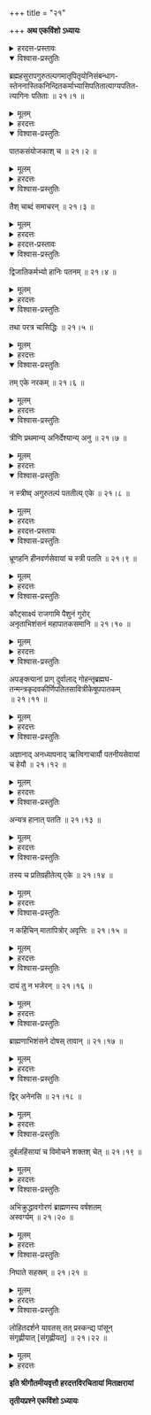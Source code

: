 +++
title = "२१"

+++
**अथ एकविंशो ऽध्यायः**

<details><summary>हरदत्त-प्रस्तावः</summary>

पतितानां त्यागविधिर् उक्तः । के पुनस् ते । तान् आह ।
</details>

<details open><summary>विश्वास-प्रस्तुतिः</summary>

ब्रह्महसुरापगुरुतल्पगमातृपितृयोनिसंबन्धाग-  
स्तेननास्तिकनिन्दितकर्माभ्यासिपतितात्याग्यपतित-  
  त्यागिनः पतिताः ॥ २१।१ ॥
</details>

<details><summary>मूलम्</summary>

ब्रह्महसुरापगुरुतल्पगमातृपितृयोनिसंबन्धाग-  
स्तेननास्तिकनिन्दितकर्माभ्यासिपतितात्याग्यपतित-  
  त्यागिनः पतिताः ॥ २१।१ ॥
</details>

<details><summary>हरदत्तः</summary>

ब्राह्मणस्य हन्ता ब्रह्महा ।

> गौडी माध्वी च पैष्टी च विज्ञेया त्रिविधा सुरा ।  
> यथैवैका न पातव्या तथा सर्वा द्विजोत्तमैः ॥ 

इति मनुः । तत्र या यस्य सुरा प्रतिषिद्धा स तस्याः पाता सुरापः । गुरुः पिताचार्यश् च । तल्पशब्देन भार्या लक्ष्यते । गमनं मैथुनम् । मातृसंबन्धा मातृपक्षे प्राक्पञ्चमाद् भवाः पितृसंबन्धाः पितृपक्षे ऽर्वाक् सप्तमाद् भवाः । योनिसंबंधा भगिन्यादयः । य एता भार्यात्वेनाधिगच्छति स मातृपितृयोनिसंबन्धागः । स्तेनो ब्राह्मणसुवर्णापहारी । नास्तिकः प्रेत्यभावापवादी । निन्दितं प्रतिषिद्धम् । तस्य कर्मणो बुद्धिपूर्वं सातत्येनानुष्ठाता निन्दितकर्माभ्यासी । पतिता नेव सतः पुत्रादीन् स्नेहादीना (?) यो न त्यजति स पतितात्यागी । यस् त्व् अपतितान् एव द्वेषादिना त्यजति सो ऽपतितत्यागी । एते ब्रह्महदय पतिताः

॥ २१।१ ॥
</details>



<details open><summary>विश्वास-प्रस्तुतिः</summary>

पातकसंयोजकाश् च ॥ २१।२ ॥
</details>

<details><summary>मूलम्</summary>

पातकसंयोजकाश् च ॥ २१।२ ॥
</details>

<details><summary>हरदत्तः</summary>

पातकैः कर्मभिर् ये परान् संयोजयन्ति तत्र प्रवर्त्यन्ति द्रव्यप्रदानादिना मच्छत्रुम् इत्थं व्यापादय त्वच्छत्रोर् व्यापादने ऽयम् अभ्युपाय इति । तथा केनचिज् जिघांसितं पलायमानं यो निवारयति निवारितश् च हन्यते सो ऽपि प्रयोजकः । यस्यानुमतिम् अन्तरेणार्थो न निवर्तत् [निर्वर्तते] स मन्ता । स इह पृथङ् नोपादीयते प्रयोजककोटिर् एवायम् इति । आपस्तम्बस् तु कियताप्य् अवान्तरभेदेन तम् एव पृथग् उदितवान्: “प्रयोजिता मन्ता कर्ता चेति स्वर्गनरकफलेषु कर्मसु भागिनः । यो भूय आरभते तस्मिन् फलविशेषः” इति [आप्ध् २।२१।१–२] ॥ २१।२ ॥
</details>



<details open><summary>विश्वास-प्रस्तुतिः</summary>

तैश् चाब्दं समाचरन् ॥ २१।३ ॥
</details>

<details><summary>मूलम्</summary>

तैश् चाब्दं समाचरन् ॥ २१।३ ॥
</details>

<details><summary>हरदत्तः</summary>

तैः पतितैः सह यो ऽब्दं समाचरति यानासनशयनादीनि सो ऽपि पतितः । अत्र कण्वः ।

> संवत्सरेण पतति पतितेन समाचरन् ।  
> यानासनाशनैर् नित्यम् इत्य् आहुर् ब्रह्मवादिनः ॥ इति ।

याजनादौ तु याज्ञवल्क्य आह ।

> याजनं योनिसंबन्धं स्वाध्यायं सहभोजनम् ।  
> कृत्वा सद्यः पतत्य् एव पतितेन समाचरन् ॥ इति ।

सहभोजनम् एकस्मिन् पात्रे ।

> संवत्सरेण पतति पतितेन समाचरन् ।  
> याजनाध्यापनाद् यौनान् न तु यानासनाशनात् ॥ 

इति मानवम् अप्य् एवं व्याख्येयम् । यानादिभिः संवत्सरेण पतति न तु याजनादिभिः किं तु तैः सद्य एवेति ॥ २१।३ ॥
</details>



<details><summary>हरदत्त-प्रस्तावः</summary>

किं पुनर् एषां पतितत्वम् ।
</details>

<details open><summary>विश्वास-प्रस्तुतिः</summary>

द्विजातिकर्मभ्यो हानिः पतनम् ॥ २१।४ ॥
</details>

<details><summary>मूलम्</summary>

द्विजातिकर्मभ्यो हानिः पतनम् ॥ २१।४ ॥
</details>

<details><summary>हरदत्तः</summary>

द्विजातीनां यानि कार्यान्य् [कर्माण्य्] अध्ययनादीनि श्रौतानि गार्ह्याणि स्मार्तानि च तेभ्यो हानिस् तेष्व् अनधिकारः ॥ २१।४ ॥
</details>



<details open><summary>विश्वास-प्रस्तुतिः</summary>

तथा परत्र चासिद्धिः ॥ २१।५ ॥
</details>

<details><summary>मूलम्</summary>

तथा परत्र चासिद्धिः ॥ २१।५ ॥
</details>

<details><summary>हरदत्तः</summary>

यान्य् अनेन प्राग् अर्जितानि कुशलानि कर्माणि तान्य् अप्य् अस्य परत्र न सिध्यन्ति फलदानि न भवन्ति । तद् एतद् एताभ्यां पतितशब्दस्य निर्वचनं कृतं कर्तव्येभ्यः कर्मभ्यः पूर्वाजितानां सुकर्मणां फलेभ्यश् च पातः प्रच्यवनं पतितत्वम् इति ॥ २१।५ ॥
</details>



<details open><summary>विश्वास-प्रस्तुतिः</summary>

तम् एके नरकम् ॥ २१।६ ॥
</details>

<details><summary>मूलम्</summary>

तम् एके नरकम् ॥ २१।६ ॥
</details>

<details><summary>हरदत्तः</summary>

येयं कर्मभ्यो हानिर् या च परत्रासिद्धिस् ताम् एवैके नरकं मन्यन्ते । नरकसामानाधिकरण्यात् पुंलिङ्गम् एकवचनं च । कर्मभ्यो हीनस्य बन्धुभिस् त्यक्तस्य दुःखम् उत्पद्यते परत्रासिद्धेः सुखलवो न भवत्य् अतो नरक एवायम् इति । स्वमतं तु विशिष्टे देशे दुःखैकतानस्य वासो नरक इति ॥ २१।६ ॥
</details>



<details open><summary>विश्वास-प्रस्तुतिः</summary>

त्रीणि प्रथमान्य् अनिर्देश्यान्य् अनु ॥ २१।७ ॥
</details>

<details><summary>मूलम्</summary>

त्रीणि प्रथमान्य् अनिर्देश्यान्य् अनु ॥ २१।७ ॥
</details>

<details><summary>हरदत्तः</summary>

अनुक्रान्तानां पातकानां मध्ये प्रथमानि त्रीणि ब्रह्महत्यासुरापानगुरुतल्पगमान्य् अनिर्देश्यान्य् अनिर्देश्यप्रायश्चित्तानि । तेषां प्रायश्चित्तम् अनिर्देश्यम् इति । ब्रह्मवधे मनुर् आह ।

> कामतो ब्राह्मणवधे निष्कृतिर् न विधीयते ॥ इति ।

सुरापाने ।

> मतिपूर्वम् अनिर्देश्यं प्राणान्तिकम् इति स्थितिः । इति ।

गुरुतल्पे मृग्यम् ॥ २१।७ ॥
</details>



<details open><summary>विश्वास-प्रस्तुतिः</summary>

न स्त्रीष्व् अगुरुतल्पं पततीत्य् एके ॥ २१।८ ॥
</details>

<details><summary>मूलम्</summary>

न स्त्रीष्व् अगुरुतल्पं पततीत्य् एके ॥ २१।८ ॥
</details>

<details><summary>हरदत्तः</summary>

एके मन्यन्ते स्त्रीषु प्रवृत्तो गुरुतल्प एव पतितो नान्यत्रेति । स्वयं त्व् अन्यत्रापि पततीति । आह मनुर् अपि ।

> चाण्डालान्त्यस्त्रियो गत्व भुक्त्वा च प्रतिगृह्य च ।  
> पतत्य् अज्ञानतो विप्रो ज्ञानात् साम्यं तु गच्छति ॥ इति ॥ २१।८ ॥
</details>



<details><summary>हरदत्त-प्रस्तावः</summary>

अथ स्त्रियाः पतनहेतुम् आह ।
</details>

<details open><summary>विश्वास-प्रस्तुतिः</summary>

भ्रूणहनि हीनवर्णसेवायां च स्त्री पतति ॥ २१।९ ॥
</details>

<details><summary>मूलम्</summary>

भ्रूणहनि हीनवर्णसेवायां च स्त्री पतति ॥ २१।९ ॥
</details>

<details><summary>हरदत्तः</summary>

भ्रूणहेति भावपरम् । भ्रूणो गर्भः । आत्मापेक्षायां गर्भहत्यायां स्त्री पतति । यो हीनवर्णो ब्राह्मण्याः क्षत्रियादिः क्षत्रियाया वैश्यादिर् वैश्यायाः शूद्रस् तत्सेवायां च स्त्री पतति । चकाराड् ब्रह्महत्यादिषु च । अपर आह – भ्रूणहनं हीनवर्णं च या सेवते न तस्य भार्या भवति सा पतति । चकाराद् ब्रह्महत्यादिषु चेति । भ्रूणग्रहणं पतितोपलक्षणम् ॥ २१।९ ॥
</details>



<details open><summary>विश्वास-प्रस्तुतिः</summary>

कौट्साक्ष्यं राजगामि पैशुनं गुरोर्   
अनृताभिशंसनं महापातकसमानि ॥ २१।१० ॥
</details>

<details><summary>मूलम्</summary>

कौट्साक्ष्यं राजगामि पैशुनं गुरोर्   
अनृताभिशंसनं महापातकसमानि ॥ २१।१० ॥
</details>

<details><summary>हरदत्तः</summary>

कूटसाक्षिणो भावः कौटसाक्ष्यं साक्षिणो ऽनृतवचनम् । सतो ऽसतो वा परदोषस्य ख्यापनं पैशुनम् । राजनीति वक्तव्ये राजगामीति वचनं यत्रोक्तं पारम्पर्येणापि राजानं गच्छति तद् अपि वर्ज्यम् इत्य् एवमर्थम् । गुरोः पितुर् आचार्यस्य वानृतेनासत्येन दोषेणभिशंसनं दुष्टताख्यापनं गुरोर् अनृताभिशंसनम् । एतानि [महा]पातकसमानि । साम्यातिदेशे प्रायश्चित्तम् अर्धम् इति स्मार्तो व्यवहारः ॥ २१।१० ॥
</details>



<details open><summary>विश्वास-प्रस्तुतिः</summary>

अपङ्क्त्यानां प्राग् दुर्वालाद् गोहन्तृब्रह्मघ-  
तन्मन्त्रकृदवकीर्णिपतितसावित्रीकेषूपपातकम्  
  ॥ २१।११ ॥
</details>

<details><summary>मूलम्</summary>

अपङ्क्त्यानां प्राग् दुर्वालाद् गोहन्तृब्रह्मघ-  
तन्मन्त्रकृदवकीर्णिपतितसावित्रीकेषूपपातकम्  
  ॥ २१।११ ॥
</details>

<details><summary>हरदत्तः</summary>

स्तेनादयो गीतशीलान्ता एकपञ्चाशन् न भोजयितव्या इत्य् उक्ताः श्राद्धप्रकरणे ऽपङ्क्त्याः । तेषाम् अपङ्क्त्यानां मध्ये दुर्वालात् प्राग् यावन्तस् त्यक्तात्मपर्यन्ता एकत्रिंशत् तेषु पतितः कूटसाक्षी चान्तर्भूतः । तत्र पतितस्य पतितत्वं कूटसाक्षिणस् तत्साम्यम् उक्तम् । व्यतिरिक्तेषूपपातकं पापम् । नास्तिको ऽपि तेषु पठितः । स च त्रिविधः । यथाहुः पौराणिकाः ।

> नास्तिका त्रिविधा ज्ञेया धर्मज्ञैस् तत्त्वदर्शिभिः ।  
> क्रियादुष्टो मनोदुष्टो वाग्दुष्टश् चेति ते त्रयः ॥ इति ।

अत्र वाग्दुष्ट उपपातको ऽभिप्रेतः । इतरयोः पातक एव । गोहन्ता हननं दण्डकाष्ठादिना ताडनम् । ब्रह्म वेदस् तम् अधीतं यः प्रमादाद् अभिहतवान् विस्मृतवान् स ब्रह्मघ्नः । बुद्धिपूर्वे मानवम् ।

> ब्रह्मघ्नत्वं वेदनिन्दा कौटसाक्ष्यं सुहृद्वधः ।  
> गर्हितान्नाद्ययोर् जग्धिः सुरापानसमानि षट् ॥ इति ।

तन्मन्त्रकृद् गोहन्तृब्रह्मघनोर् याजनादिकृत् । यो ब्रह्मचारी स्त्रियम् उपेयात् सो ऽवकीर्णी । अस्यापङ्क्त्येषु पठितस्य पुनर्वचनं कृते ऽप्य् अवकीर्णिप्रायश्चित्ते पृथग् उपपातकप्रायश्चित्तम् अपि कर्तव्यम् इत्य् एवमर्थम् । एतच् चापत्योत्पादनपर्यन्तगमने द्रष्टव्यम् । पतितसावित्रिको यथाकानम् अनुपनीतो व्रात्यः । एतेषूपपातकं पापम् इति ॥ २१।११ ॥
</details>



<details open><summary>विश्वास-प्रस्तुतिः</summary>

अज्ञानाद् अनध्यापनाद् ऋत्विगाचार्यौ पतनीयसेवायां  
च हेयौ ॥ २१।१२ ॥
</details>

<details><summary>मूलम्</summary>

अज्ञानाद् अनध्यापनाद् ऋत्विगाचार्यौ पतनीयसेवायां  
च हेयौ ॥ २१।१२ ॥
</details>

<details><summary>हरदत्तः</summary>

अज्ञानाद् अनध्यापनाद् इति । यदि (यः) कर्मणि प्रवृत्त ऋत्विङ्मन्त्रान् कर्मपद्धतिं वा न जानाति स च, य आलस्यादिना नाध्यापयत्य् आचार्यस् ताव् उभौ हेयौ त्याज्यौ । इदं पतितेन सह शयनासनादेः सेवायां प्राग् अप्य् अब्दात् परित्यागार्थम् । तर्हि संवत्सरेण पततीति वचनम् अनर्थकम् । न तादृशस् त्यागो ऽत्र विवक्षितः । किं तर्ह्य् ऋत्विगाचार्यान्तरम् उपादेयम् । नौपादाने दोष इति ॥ २१।१२ ॥
</details>



<details open><summary>विश्वास-प्रस्तुतिः</summary>

अन्यत्र हानात् पतति ॥ २१।१३ ॥
</details>

<details><summary>मूलम्</summary>

अन्यत्र हानात् पतति ॥ २१।१३ ॥
</details>

<details><summary>हरदत्तः</summary>

अन्यत्राज्ञानाद् अनध्यापनाद् अन्यत्र तयोस् त्यागो न कर्तव्यः । कुर्वन् पतति ॥ २१।१३ ॥
</details>



<details open><summary>विश्वास-प्रस्तुतिः</summary>

तस्य च प्रतिग्रहीतेत्य् एके ॥ २१।१४ ॥
</details>

<details><summary>मूलम्</summary>

तस्य च प्रतिग्रहीतेत्य् एके ॥ २१।१४ ॥
</details>

<details><summary>हरदत्तः</summary>

तस्यर्त्विजम् आचार्यम् ईदृशं त्यजतः प्रतिग्रहीता तं यः प्रतिगृह्णाति याज्यत्वेन शिष्यत्वेनर्त्विगाचार्यौ वा सो ऽपि पततीत्य् एके मन्यन्ते । एके ग्रहणाज् ज्ञात्वा प्रतिग्रहे पातित्यं नान्यत्रेति ॥ २१।१४ ॥
</details>



<details open><summary>विश्वास-प्रस्तुतिः</summary>

न कर्हिचिन् मातापित्रोर् अवृत्तिः ॥ २१।१५ ॥
</details>

<details><summary>मूलम्</summary>

न कर्हिचिन् मातापित्रोर् अवृत्तिः ॥ २१।१५ ॥
</details>

<details><summary>हरदत्तः</summary>

न कस्यांचिद् अप्य् अवस्थायां मातापित्रोर् अवृत्त्र् अशुश्रूषा कर्तव्या किं तु पतितयोर् अपि तयोर् नमस्कारादिका शुश्रूषा कर्तव्या । तथा च आपस्तम्बः: “माता भूयांसि कर्माण्य् आरम्भते तस्यां शुश्रूषा नित्या पतितायाम् अपि” इति ॥ २१।१५ ॥
</details>



<details open><summary>विश्वास-प्रस्तुतिः</summary>

दायं तु न भजेरन् ॥ २१।१६ ॥
</details>

<details><summary>मूलम्</summary>

दायं तु न भजेरन् ॥ २१।१६ ॥
</details>

<details><summary>हरदत्तः</summary>

तदीयं तु धनं तदभावे न भजेरन् पुत्रादयः । राजगामि तद् भवति ॥ २१।१६ ॥
</details>



<details open><summary>विश्वास-प्रस्तुतिः</summary>

ब्राह्मणाभिशंसने दोषस् तावान् ॥ २१।१७ ॥
</details>

<details><summary>मूलम्</summary>

ब्राह्मणाभिशंसने दोषस् तावान् ॥ २१।१७ ॥
</details>

<details><summary>हरदत्तः</summary>

यो ब्राह्मणम् अभिशंसति तस्य सन्तं दोषं प्रथमं ख्यापयति तस्य दोषस् तावान् भवति यावान् कर्तुर् इति । यथाह आपस्तम्बः: “दोषं दृष्ट्वा न पूर्वः परेभ्यः पतितस्य समाख्याने स्याद् वर्जयेत् त्व् एनं धर्मेषु” इति ॥ २१।१७ ॥
</details>



<details open><summary>विश्वास-प्रस्तुतिः</summary>

द्विर् अनेनसि ॥ २१।१८ ॥
</details>

<details><summary>मूलम्</summary>

द्विर् अनेनसि ॥ २१।१८ ॥
</details>

<details><summary>हरदत्तः</summary>

अनेनसि विषये दोषाभिशंसने द्विर् दोषो ऽस्य भवति । द्विर् द्विगुणः । अत्राभिशंसनमात्रे दोष उक्तः । मानवे तु ।

> पतितं पतितेत्य् उक्त्वा चोरं चोरेति वा पुनः ।  
> वचनात् तुलयदोषः स्यान् मिथ्या द्विर् दोषभाग् भवेत् ॥ इति ।

पातित्यचौर्यविषयम् अभिशंसनम् उक्तम् । वसिष्ठस् तु: “ब्राह्मणम् अनृतेनाभिशस्य पतनीयेनोपपतनीयेन वा मासम् अब्भक्षः शुद्धवतीर् अवर्तयेत् पूतो भवति” इति विज्ञायते ॥ २१।१८ ॥
</details>



<details open><summary>विश्वास-प्रस्तुतिः</summary>

दुर्बलहिंसायां च विमोचने शक्तश् चेत् ॥ २१।१९ ॥
</details>

<details><summary>मूलम्</summary>

दुर्बलहिंसायां च विमोचने शक्तश् चेत् ॥ २१।१९ ॥
</details>

<details><summary>हरदत्तः</summary>

दुर्बले प्रबलेन हिंस्यमाने यः शक्तः सन् न मोचयति तस्यापि तावान् दोषो यावान् हिंसितुः ॥ २१।१९ ॥
</details>



<details open><summary>विश्वास-प्रस्तुतिः</summary>

अभिक्रुद्धावगोरणं ब्राह्मणस्य वर्षशतम्  
अस्वर्ग्यम् ॥ २१।२० ॥
</details>

<details><summary>मूलम्</summary>

अभिक्रुद्धावगोरणं ब्राह्मणस्य वर्षशतम्  
अस्वर्ग्यम् ॥ २१।२० ॥
</details>

<details><summary>हरदत्तः</summary>

यो ऽभिक्रुद्धः सन् ब्राह्मणं प्रहर्तुं हस्तम् आयुधं वावगुरत उद्यम्य कम्पयति तस्य तदवगोरणं वर्षाणां शतम् अस्वर्ग्यं भवति स्वर्गप्राप्तिं निरुणद्धि । तन्निमित्तानि सुकृतानि हन्तीत्य् अर्थः । अस्वर्ग्यम् इति नरकपातो वा लक्ष्यते । सजातीयविषयम् इदम् । विजातीयविषये तु –

> द्विगुणं त्रिगुणं चैव चतुर्गुणम् अथापि च ।  
> क्षत्त्रविट्शूद्रजातीनां ब्राःमणस्य वधे स्मृतम् ॥ इति ।

अनेनैव न्यायेन ब्राह्मणेनावगोरणे कृते त्रिपाद्यं द्विपाद्यं पाद्यं पादश् चेति क्षत्रियादिषु द्रष्टव्यम् । एवम् अन्यत्रापि प्रतिलोमानुलोमभेदेनाधरोत्तरभावे तारतम्यं कल्प्यम् ॥ २१।२० ॥
</details>



<details open><summary>विश्वास-प्रस्तुतिः</summary>

निघाते सहस्रम् ॥ २१।२१ ॥
</details>

<details><summary>मूलम्</summary>

निघाते सहस्रम् ॥ २१।२१ ॥
</details>

<details><summary>हरदत्तः</summary>

यः स्वर्णेन हन्ति तस्य वर्षसहस्रम् अस्वर्ग्यम् । उपसमस्तं वर्षपदम् अपेक्षते

॥ २१।२१ ॥
</details>



<details open><summary>विश्वास-प्रस्तुतिः</summary>

लोहितदर्शने यावतस् तत् प्रस्कन्द्य पांसून्   
संगृह्णीयात् [संगृह्णीयत्] ॥ २१।२२ ॥
</details>

<details><summary>मूलम्</summary>

लोहितदर्शने यावतस् तत् प्रस्कन्द्य पांसून्   
संगृह्णीयात् [संगृह्णीयत्] ॥ २१।२२ ॥
</details>

<details><summary>हरदत्तः</summary>

यदि तेन निघातेन लोहितम् उत्पादयेत् ततस् तल् लोहितं प्रस्कन्द्य निःसृत्य यावतः पांसून् संगृह्णीयात् पिण्डान् कुर्यात् तावन्ति वर्षाणि तद् अस्वर्ग्यं भवति । तस्माद् ब्राह्मणाय नावगुरेत न निहन्यान् न लोहितं कुर्याद् इति गम्यमानत्वाद् अनुक्तम् । [अभ्यासो ऽध्यायसमाप्त्यर्थः] ॥ २१।२२ ॥
</details>

**इति श्रीगौतमीयवृत्तौ हरदत्तविरचितायां मिताक्षरायां**

**तृतीयप्रश्ने एकविंशो ऽध्यायः**
